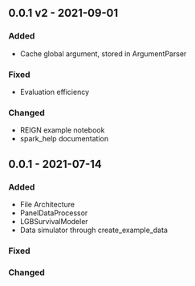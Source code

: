 ## 0.0.1 v2 - 2021-09-01

### Added

- Cache global argument, stored in ArgumentParser

### Fixed

- Evaluation efficiency

### Changed
- REIGN example notebook
- spark_help documentation


## 0.0.1 - 2021-07-14

### Added

- File Architecture
- PanelDataProcessor
- LGBSurvivalModeler
- Data simulator through create_example_data

### Fixed



### Changed


